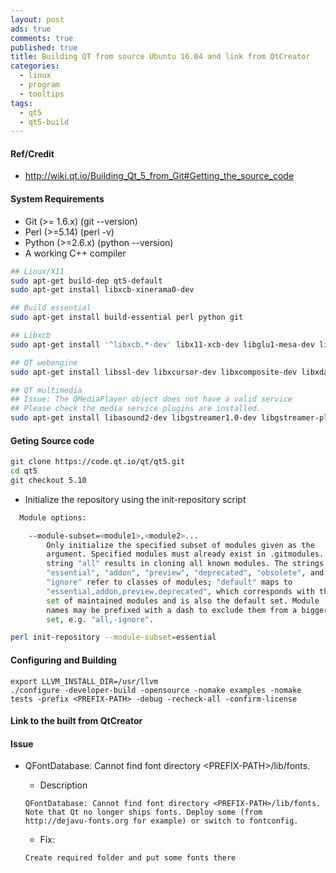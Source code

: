 ```yaml
---
layout: post
ads: true
comments: true
published: true
title: Building QT from source Ubuntu 16.04 and link from QtCreator
categories:
  - linux
  - program
  - tooltips
tags:
  - qt5
  - qt5-build
---
```

#### Ref/Credit
- http://wiki.qt.io/Building_Qt_5_from_Git#Getting_the_source_code

#### System Requirements
- Git (>= 1.6.x)			(git --version)
- Perl (>=5.14) 			(perl -v)
- Python (>=2.6.x)			(python --version)
- A working C++ compiler



```bash
## Linux/X11
sudo apt-get build-dep qt5-default
sudo apt-get install libxcb-xinerama0-dev

## Build essential
sudo apt-get install build-essential perl python git

## Libxcb
sudo apt-get install '^libxcb.*-dev' libx11-xcb-dev libglu1-mesa-dev libxrender-dev libxi-dev

## QT webengine
sudo apt-get install libssl-dev libxcursor-dev libxcomposite-dev libxdamage-dev libxrandr-dev libdbus-1-dev libfontconfig1-dev libcap-dev libxtst-dev libpulse-dev libudev-dev libpci-dev libnss3-dev libasound2-dev libxss-dev libegl1-mesa-dev gperf bison

## QT multimedia
## Issue: The QMediaPlayer object does not have a valid service
## Please check the media service plugins are installed.
sudo apt-get install libasound2-dev libgstreamer1.0-dev libgstreamer-plugins-base1.0-dev
```

#### Geting Source code
```bash
git clone https://code.qt.io/qt/qt5.git
cd qt5
git checkout 5.10
```

- Initialize the repository using the init-repository script

```bash
  Module options:

    --module-subset=<module1>,<module2>...
        Only initialize the specified subset of modules given as the
        argument. Specified modules must already exist in .gitmodules. The
        string "all" results in cloning all known modules. The strings
        "essential", "addon", "preview", "deprecated", "obsolete", and
        "ignore" refer to classes of modules; "default" maps to
        "essential,addon,preview,deprecated", which corresponds with the
        set of maintained modules and is also the default set. Module
        names may be prefixed with a dash to exclude them from a bigger
        set, e.g. "all,-ignore".
```

```bash
perl init-repository --module-subset=essential
```

#### Configuring and Building
```
export LLVM_INSTALL_DIR=/usr/llvm
./configure -developer-build -opensource -nomake examples -nomake tests -prefix <PREFIX-PATH> -debug -recheck-all -confirm-license
```

#### Link to the built from QtCreator

#### Issue
- QFontDatabase: Cannot find font directory \<PREFIX-PATH\>/lib/fonts.
	- Description
    
    ```
    QFontDatabase: Cannot find font directory <PREFIX-PATH>/lib/fonts.
    Note that Qt no longer ships fonts. Deploy some (from http://dejavu-fonts.org for example) or switch to fontconfig.
    ```
    
	- Fix:
    
    ```
    Create required folder and put some fonts there
    ```